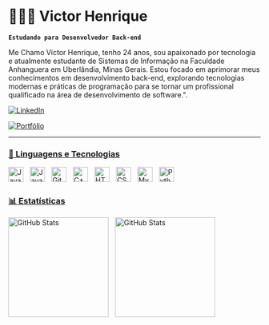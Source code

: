 # 🧑🏽‍💻 Victor Henrique

**`Estudando para Desenvolvedor Back-end`**

Me Chamo Victor Henrique, tenho 24 anos, sou apaixonado por tecnologia e atualmente estudante de Sistemas de Informação na Faculdade Anhanguera em Uberlândia, Minas Gerais. Estou focado em aprimorar meus conhecimentos em desenvolvimento back-end, explorando tecnologias modernas e práticas de programação para se tornar um profissional qualificado na área de desenvolvimento de software.".

<p align="left">
    <a href="https://www.linkedin.com/in/victor-henrique-cunha-moreira-01b67b211" target="_blank">
        <img
            alt="LinkedIn"
            title="Conecte-se comigo no LinkedIn"
            src="https://custom-icon-badges.demolab.com/badge/LinkedIn-Victor%20Henrique-0077B5?logo=linkedin&logoColor=white&style=for-the-badge"
        />
    </a>

</p>

</p>

<p align = "left">
      <a href="https://victorhp21.github.io/Site-portf-lio" target="_blank">
        <img
            alt="Portfólio"
            title="Veja meu portfólio"
            src="https://custom-icon-badges.demolab.com/badge/Portfolio-Victor%20Henrique-9B59B6?logo=github&logoColor=white&style=for-the-badge" 
            />
        
    
</p>


---

### 🤖 Linguagens e Tecnologias

<img 
    align="left" 
    alt="Java"
    title="Java" 
    width="30px" 
    style="padding-right: 10px;" 
    src="https://cdn.jsdelivr.net/gh/devicons/devicon@latest/icons/java/java-original.svg" 
/>
<img 
    align="left" 
    alt="JavaScript"
    title="JavaScript" 
    width="30px" 
    style="padding-right: 10px;" 
    src="https://cdn.jsdelivr.net/gh/devicons/devicon@latest/icons/javascript/javascript-original.svg" 
/>
<img 
    align="left" 
    alt="Git" 
    title="Git" 
    width="30px" 
    style="padding-right: 10px;" 
    src="https://cdn.jsdelivr.net/gh/devicons/devicon@latest/icons/git/git-original.svg" 
/>
<img 
    align="left" 
    alt="C++" 
    title="C++" 
    width="30px" 
    style="padding-right: 10px;" 
    src="https://cdn.jsdelivr.net/gh/devicons/devicon@latest/icons/cplusplus/cplusplus-original.svg" 
/>
<img 
    align="left" 
    alt="HTML5" 
    title="HTML5" 
    width="30px" 
    style="padding-right: 10px;" 
    src="https://cdn.jsdelivr.net/gh/devicons/devicon@latest/icons/html5/html5-original.svg" 
/>
<img 
    align="left" 
    alt="CSS3" 
    title="CSS3" 
    width="30px" 
    style="padding-right: 10px;" 
    src="https://cdn.jsdelivr.net/gh/devicons/devicon@latest/icons/css3/css3-original.svg" 
/>
<img 
    align="left" 
    alt="MySQL" 
    title="MySQL" 
    width="30px" 
    style="padding-right: 10px;" 
    src="https://cdn.jsdelivr.net/gh/devicons/devicon@latest/icons/mysql/mysql-original.svg" 
/>
<img 
    align="left" 
    alt="Python" 
    title="Python" 
    width="30px" 
    style="padding-right: 10px;" 
    src="https://cdn.jsdelivr.net/gh/devicons/devicon@latest/icons/python/python-original.svg" 
/>

<br/>
<br/>


### 📊 Estatísticas

<p>
  <img 
    align="left" 
    alt="GitHub Stats" 
    height="200" 
    style="padding-right: 10px;" 
    src="https://github-readme-stats.vercel.app/api?username=VictorHp21&show_icons=true&theme=ambient_gradient&include_all_commits=true&locale=pt-br" 
  />

<img 
      align="left" 
      alt="GitHub Stats" 
      height="200" 
      src="https://github-readme-stats.vercel.app/api/top-langs/?username=VictorHp21&theme=ambient_gradient&layout=compact&custom_title=Tecnologias&langs_count=9" 
  />

</p>
